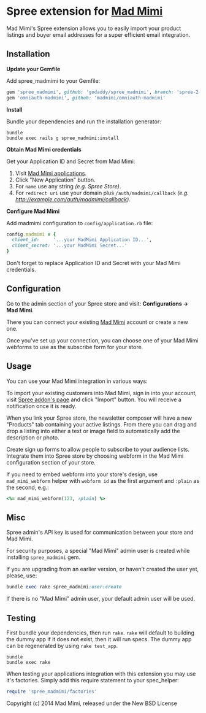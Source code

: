 Spree extension for [Mad Mimi](https://madmimi.com)
============

Mad Mimi's Spree extension allows you to easily import your product listings and buyer email addresses for a super efficient email integration.

Installation
------------

**Update your Gemfile**

Add spree_madmimi to your Gemfile:

```ruby
gem 'spree_madmimi', github: 'godaddy/spree_madmimi', branch: 'spree-2-2-stable'
gem 'omniauth-madmimi', github: 'madmimi/omniauth-madmimi'
```

**Install**

Bundle your dependencies and run the installation generator:

```shell
bundle
bundle exec rails g spree_madmimi:install
```

**Obtain Mad Mimi credentials**

Get your Application ID and Secret from Mad Mimi:

1. Visit [Mad Mimi applications](http://madmimi.com/oauth/applications).
2. Click "New Application" button.
3. For `name` use any string *(e.g. Spree Store)*.
4. For `redirect uri` use your domain plus `/auth/madmimi/callback` *(e.g. http://example.com/auth/madmimi/callback)*.

**Configure Mad Mimi**

Add madmimi configuration to `config/application.rb` file:

```ruby
config.madmimi = {
  client_id:     '...your MadMimi Application ID...',
  client_secret: '...your MadMimi Secret...'
}
```

Don't forget to replace Application ID and Secret with your Mad Mimi credentials.


Configuration
-------------

Go to the admin section of your Spree store and visit: **Configurations &rarr; Mad Mimi**.

There you can connect your existing [Mad Mimi](https://madmimi.com) account or create a new one.

Once you've set up your connection, you can choose one of your Mad Mimi webforms to use as the subscribe form for your store.

Usage
-----

You can use your Mad Mimi integration in various ways:

To import your existing customers into Mad Mimi, sign in into your account, visit [Spree addon's page][1] and click "Import" button. You will receive a notification once it is ready.

When you link your Spree store, the newsletter composer will have a new "Products" tab containing your active listings. From there you can drag and drop a listing into either a text or image field to automatically add the description or photo.

Create sign up forms to allow people to subscribe to your audience lists. Integrate them into Spree store by choosing webform in the Mad Mimi configuration section of your store.

If you need to embed webform into your store's design, use `mad_mimi_webform` helper with `webform id` as the first argument and `:plain` as the second, e.g.:

```ruby
<%= mad_mimi_webform(123, :plain) %>
```

Misc
----

Spree admin's API key is used for communication between your store and Mad Mimi.

For security purposes, a special "Mad Mimi" admin user is created while installing `spree_madmimi` gem.

If you are upgrading from an earlier version, or haven't created the user yet, please, use:

```ruby
bundle exec rake spree_madmimi:user:create
```  

If there is no "Mad Mimi" admin user, your default admin user will be used.

Testing
-------

First bundle your dependencies, then run `rake`. `rake` will default to building the dummy app if it does not exist, then it will run specs. The dummy app can be regenerated by using `rake test_app`.

```shell
bundle
bundle exec rake
```

When testing your applications integration with this extension you may use it's factories.
Simply add this require statement to your spec_helper:

```ruby
require 'spree_madmimi/factories'
```

Copyright (c) 2014 Mad Mimi, released under the New BSD License


  [1]: http://madmimi.com/spree/edit
